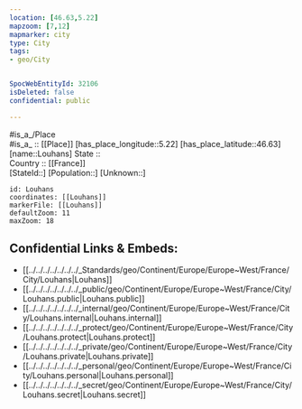 ```yaml
---
location: [46.63,5.22] 
mapzoom: [7,12] 
mapmarker: city 
type: City
tags:
- geo/City


SpocWebEntityId: 32106
isDeleted: false
confidential: public

---
```

#is_a_/Place  
#is_a_ :: [[Place]] 
[has_place_longitude::5.22] 
[has_place_latitude::46.63] 
[name::Louhans] 
State ::  
Country :: [[France]]  
[StateId::] 
[Population::] 
[Unknown::] 


```leaflet
id: Louhans
coordinates: [[Louhans]] 
markerFile: [[Louhans]] 
defaultZoom: 11 
maxZoom: 18
```


## Confidential Links & Embeds: 
- [[../../../../../../../_Standards/geo/Continent/Europe/Europe~West/France/City/Louhans|Louhans]] 
- [[../../../../../../../_public/geo/Continent/Europe/Europe~West/France/City/Louhans.public|Louhans.public]] 
- [[../../../../../../../_internal/geo/Continent/Europe/Europe~West/France/City/Louhans.internal|Louhans.internal]] 
- [[../../../../../../../_protect/geo/Continent/Europe/Europe~West/France/City/Louhans.protect|Louhans.protect]] 
- [[../../../../../../../_private/geo/Continent/Europe/Europe~West/France/City/Louhans.private|Louhans.private]] 
- [[../../../../../../../_personal/geo/Continent/Europe/Europe~West/France/City/Louhans.personal|Louhans.personal]] 
- [[../../../../../../../_secret/geo/Continent/Europe/Europe~West/France/City/Louhans.secret|Louhans.secret]] 
